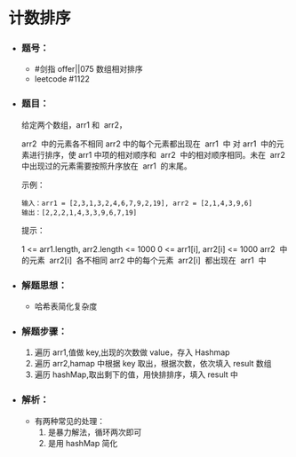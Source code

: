 # 计数排序

- ### 题号：

  - #剑指 offer||075 数组相对排序
  - leetcode #1122

- ### 题目：

  给定两个数组，arr1 和  arr2，

  arr2  中的元素各不相同
  arr2 中的每个元素都出现在  arr1  中
  对 arr1  中的元素进行排序，使 arr1 中项的相对顺序和  arr2  中的相对顺序相同。未在  arr2  中出现过的元素需要按照升序放在  arr1  的末尾。

  示例：

  ```
  输入：arr1 = [2,3,1,3,2,4,6,7,9,2,19], arr2 = [2,1,4,3,9,6]
  输出：[2,2,2,1,4,3,3,9,6,7,19]
  ```

  提示：

  1 <= arr1.length, arr2.length <= 1000
  0 <= arr1[i], arr2[i] <= 1000
  arr2  中的元素  arr2[i]  各不相同
  arr2 中的每个元素  arr2[i]  都出现在  arr1  中

- ### 解题思想：

  - 哈希表简化复杂度

- ### 解题步骤：

  1. 遍历 arr1,值做 key,出现的次数做 value，存入 Hashmap
  2. 遍历 arr2,hamap 中根据 key 取出，根据次数，依次填入 result 数组
  3. 遍历 hashMap,取出剩下的值，用快排排序，填入 result 中

- ### 解析：

  - 有两种常见的处理：
    1. 是暴力解法，循环两次即可
    2. 是用 hashMap 简化
